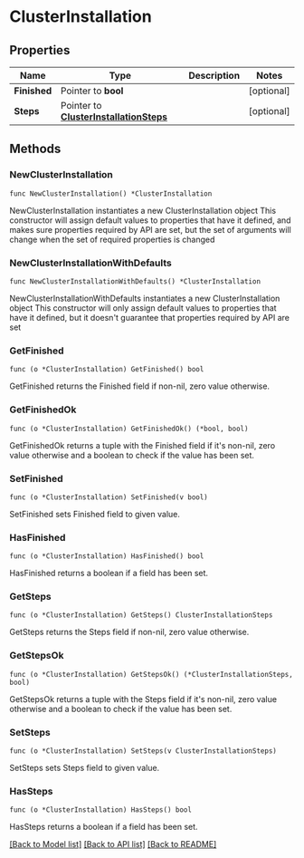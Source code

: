 # ClusterInstallation

## Properties

Name | Type | Description | Notes
------------ | ------------- | ------------- | -------------
**Finished** | Pointer to **bool** |  | [optional] 
**Steps** | Pointer to [**ClusterInstallationSteps**](ClusterInstallationSteps.md) |  | [optional] 

## Methods

### NewClusterInstallation

`func NewClusterInstallation() *ClusterInstallation`

NewClusterInstallation instantiates a new ClusterInstallation object
This constructor will assign default values to properties that have it defined,
and makes sure properties required by API are set, but the set of arguments
will change when the set of required properties is changed

### NewClusterInstallationWithDefaults

`func NewClusterInstallationWithDefaults() *ClusterInstallation`

NewClusterInstallationWithDefaults instantiates a new ClusterInstallation object
This constructor will only assign default values to properties that have it defined,
but it doesn't guarantee that properties required by API are set

### GetFinished

`func (o *ClusterInstallation) GetFinished() bool`

GetFinished returns the Finished field if non-nil, zero value otherwise.

### GetFinishedOk

`func (o *ClusterInstallation) GetFinishedOk() (*bool, bool)`

GetFinishedOk returns a tuple with the Finished field if it's non-nil, zero value otherwise
and a boolean to check if the value has been set.

### SetFinished

`func (o *ClusterInstallation) SetFinished(v bool)`

SetFinished sets Finished field to given value.

### HasFinished

`func (o *ClusterInstallation) HasFinished() bool`

HasFinished returns a boolean if a field has been set.

### GetSteps

`func (o *ClusterInstallation) GetSteps() ClusterInstallationSteps`

GetSteps returns the Steps field if non-nil, zero value otherwise.

### GetStepsOk

`func (o *ClusterInstallation) GetStepsOk() (*ClusterInstallationSteps, bool)`

GetStepsOk returns a tuple with the Steps field if it's non-nil, zero value otherwise
and a boolean to check if the value has been set.

### SetSteps

`func (o *ClusterInstallation) SetSteps(v ClusterInstallationSteps)`

SetSteps sets Steps field to given value.

### HasSteps

`func (o *ClusterInstallation) HasSteps() bool`

HasSteps returns a boolean if a field has been set.


[[Back to Model list]](../README.md#documentation-for-models) [[Back to API list]](../README.md#documentation-for-api-endpoints) [[Back to README]](../README.md)


